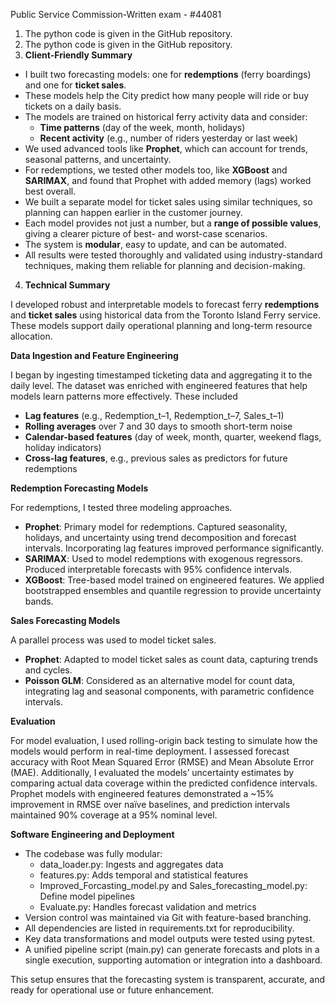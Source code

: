 Public Service Commission-Written exam - #44081

1. The python code is given in the GitHub repository.
2. The python code is given in the GitHub repository.
3. **Client-Friendly Summary**

- I built two forecasting models: one for **redemptions** (ferry boardings) and one for **ticket sales**.
- These models help the City predict how many people will ride or buy tickets on a daily basis.
- The models are trained on historical ferry activity data and consider:
  - **Time patterns** (day of the week, month, holidays)
  - **Recent activity** (e.g., number of riders yesterday or last week)
- We used advanced tools like **Prophet**, which can account for trends, seasonal patterns, and uncertainty.
- For redemptions, we tested other models too, like **XGBoost** and **SARIMAX**, and found that Prophet with added memory (lags) worked best overall.
- We built a separate model for ticket sales using similar techniques, so planning can happen earlier in the customer journey.
- Each model provides not just a number, but a **range of possible values**, giving a clearer picture of best- and worst-case scenarios.
- The system is **modular**, easy to update, and can be automated.
- All results were tested thoroughly and validated using industry-standard techniques, making them reliable for planning and decision-making.

4. **Technical Summary**

I developed robust and interpretable models to forecast ferry **redemptions** and **ticket sales** using historical data from the Toronto Island Ferry service. These models support daily operational planning and long-term resource allocation.

**Data Ingestion and Feature Engineering**

I began by ingesting timestamped ticketing data and aggregating it to the daily level. The dataset was enriched with engineered features that help models learn patterns more effectively. These included

- **Lag features** (e.g., Redemption_t–1, Redemption_t–7, Sales_t–1)
- **Rolling averages** over 7 and 30 days to smooth short-term noise
- **Calendar-based features** (day of week, month, quarter, weekend flags, holiday indicators)
- **Cross-lag features**, e.g., previous sales as predictors for future redemptions

**Redemption Forecasting Models**

For redemptions, I tested three modeling approaches.

- **Prophet**: Primary model for redemptions. Captured seasonality, holidays, and uncertainty using trend decomposition and forecast intervals. Incorporating lag features improved performance significantly.
- **SARIMAX**: Used to model redemptions with exogenous regressors. Produced interpretable forecasts with 95% confidence intervals.
- **XGBoost**: Tree-based model trained on engineered features. We applied bootstrapped ensembles and quantile regression to provide uncertainty bands.

**Sales Forecasting Models**

A parallel process was used to model ticket sales.

- **Prophet**: Adapted to model ticket sales as count data, capturing trends and cycles.
- **Poisson GLM**: Considered as an alternative model for count data, integrating lag and seasonal components, with parametric confidence intervals.

**Evaluation**

For model evaluation, I used rolling-origin back testing to simulate how the models would perform in real-time deployment. I assessed forecast accuracy with Root Mean Squared Error (RMSE) and Mean Absolute Error (MAE). Additionally, I evaluated the models’ uncertainty estimates by comparing actual data coverage within the predicted confidence intervals. Prophet models with engineered features demonstrated a ~15% improvement in RMSE over naïve baselines, and prediction intervals maintained 90% coverage at a 95% nominal level.

**Software Engineering and Deployment**

- The codebase was fully modular:
  - data_loader.py: Ingests and aggregates data
  - features.py: Adds temporal and statistical features
  - Improved_Forcasting_model.py and Sales_forecasting_model.py: Define model pipelines
  - Evaluate.py: Handles forecast validation and metrics
- Version control was maintained via Git with feature-based branching.
- All dependencies are listed in requirements.txt for reproducibility.
- Key data transformations and model outputs were tested using pytest.
- A unified pipeline script (main.py) can generate forecasts and plots in a single execution, supporting automation or integration into a dashboard.

This setup ensures that the forecasting system is transparent, accurate, and ready for operational use or future enhancement.
